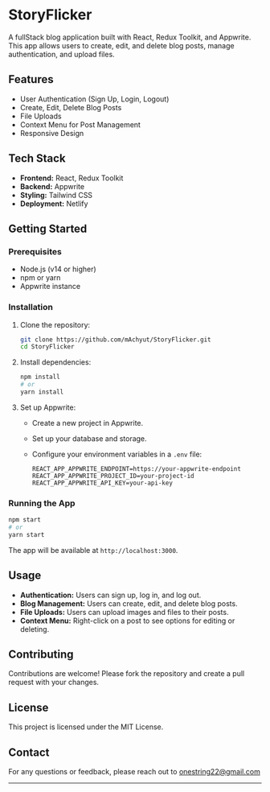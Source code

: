 # StoryFlicker

A fullStack blog application built with React, Redux Toolkit, and Appwrite. This app allows users to create, edit, and delete blog posts, manage authentication, and upload files.

## Features

- User Authentication (Sign Up, Login, Logout)
- Create, Edit, Delete Blog Posts
- File Uploads
- Context Menu for Post Management
- Responsive Design

## Tech Stack

- **Frontend:** React, Redux Toolkit
- **Backend:** Appwrite
- **Styling:** Tailwind CSS 
- **Deployment:**  Netlify 

## Getting Started

### Prerequisites

- Node.js (v14 or higher)
- npm or yarn
- Appwrite instance

### Installation

1. Clone the repository:

   ```bash
   git clone https://github.com/mAchyut/StoryFlicker.git
   cd StoryFlicker
   ```

2. Install dependencies:

   ```bash
   npm install
   # or
   yarn install
   ```

3. Set up Appwrite:

   - Create a new project in Appwrite.
   - Set up your database and storage.
   - Configure your environment variables in a `.env` file:

     ```env
     REACT_APP_APPWRITE_ENDPOINT=https://your-appwrite-endpoint
     REACT_APP_APPWRITE_PROJECT_ID=your-project-id
     REACT_APP_APPWRITE_API_KEY=your-api-key
     ```

### Running the App

```bash
npm start
# or
yarn start
```

The app will be available at `http://localhost:3000`.

## Usage

- **Authentication:** Users can sign up, log in, and log out.
- **Blog Management:** Users can create, edit, and delete blog posts.
- **File Uploads:** Users can upload images and files to their posts.
- **Context Menu:** Right-click on a post to see options for editing or deleting.

## Contributing

Contributions are welcome! Please fork the repository and create a pull request with your changes.

## License

This project is licensed under the MIT License.

## Contact

For any questions or feedback, please reach out to onestring22@gmail.com

---
